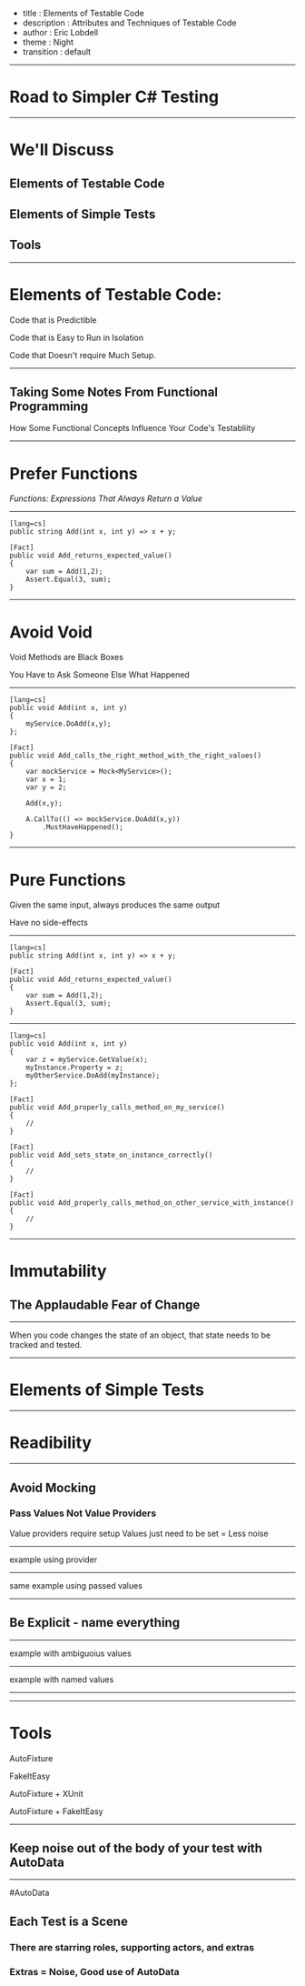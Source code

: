 - title : Elements of Testable Code
- description : Attributes and Techniques of Testable Code
- author : Eric Lobdell
- theme : Night
- transition : default

***

# Road to Simpler C# Testing

***

# We'll Discuss
## Elements of Testable Code
## Elements of Simple Tests
## Tools

***

# Elements of Testable Code:
<p class="fragment fadeIn">Code that is Predictible</p>
<p class="fragment fadeIn">Code that is Easy to Run in Isolation</p>
<p class="fragment fadeIn">Code that Doesn't require Much Setup.</p>

***

## Taking Some Notes From Functional Programming
<p>How Some Functional Concepts Influence Your Code's Testabliity</p>

***

# Prefer Functions 
*Functions: Expressions That Always Return a Value*

---

    [lang=cs]
    public string Add(int x, int y) => x + y;

    [Fact]
    public void Add_returns_expected_value()
    {
        var sum = Add(1,2);
        Assert.Equal(3, sum);
    }

---

# Avoid Void
<p>Void Methods are Black Boxes</p>
<p>You Have to Ask Someone Else What Happened</p>

---

    [lang=cs]
    public void Add(int x, int y)
    {
        myService.DoAdd(x,y);
    };

    [Fact]
    public void Add_calls_the_right_method_with_the_right_values()
    {
        var mockService = Mock<MyService>();
        var x = 1;
        var y = 2;

        Add(x,y);

        A.CallTo(() => mockService.DoAdd(x,y))
            .MustHaveHappened();
    }

***

# Pure Functions

<p>Given the same input, always produces the same output</p>
<p>Have no side-effects</p>

---

    [lang=cs]
    public string Add(int x, int y) => x + y;

    [Fact]
    public void Add_returns_expected_value()
    {
        var sum = Add(1,2);
        Assert.Equal(3, sum);
    }

---

    [lang=cs]
    public void Add(int x, int y)
    {
        var z = myService.GetValue(x);
        myInstance.Property = z;
        myOtherService.DoAdd(myInstance);
    };

    [Fact]
    public void Add_properly_calls_method_on_my_service()
    {
        //
    }

    [Fact]
    public void Add_sets_state_on_instance_correctly()
    {
        //
    }

    [Fact]
    public void Add_properly_calls_method_on_other_service_with_instance()
    {
        //
    }

***

# Immutability
## The Applaudable Fear of Change

---

When you code changes the state of an object, that state needs to be tracked and tested.

***

# Elements of Simple Tests

***

# Readibility
 
***

## Avoid Mocking

### Pass Values Not Value Providers

Value providers require setup
Values just need to be set = Less noise

---

example using provider

--- 

same example using passed values

***

## Be Explicit - name everything

---

example with ambiguoius values

--- 

example with named values


***

*** 

# Tools

<p>AutoFixture</p>
<p>FakeItEasy</p>
<p>AutoFixture + XUnit</p>
<p>AutoFixture + FakeItEasy</p>

***

## Keep noise out of the body of your test with AutoData

***

#AutoData

## Each Test is a Scene
### There are starring roles, supporting actors, and extras
### Extras = Noise, Good use of AutoData


